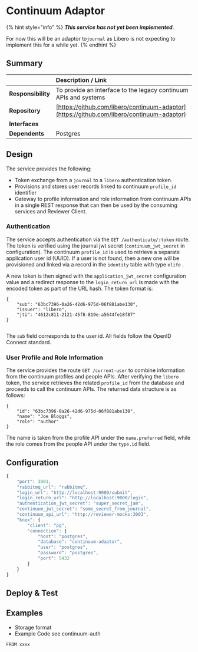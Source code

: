 # Continuum Adaptor

{% hint style="info" %}
_**This service has not yet been implemented**_.

For now this will be an adaptor to`journal` as Libero is not expecting to implement this for a while yet.
{% endhint %}

## Summary

|   | Description / Link |
| :--- | :--- |
| **Responsibility** | To provide an interface to the legacy continuum APIs and systems |
| **Repository** | [https://github.com/libero/continuum-adaptor](https://github.com/libero/continuum-adaptor) |
| **Interfaces** |  |
| **Dependents** | Postgres |

## Design

The service provides the following:

* Token exchange from a `journal` to a `libero` authentication token.
* Provisions and stores user records linked to continuum `profile_id` identifier
* Gateway to profile information and role information from continuum APIs in a single REST response that can then be used by the consuming services and Reviewer Client.

### Authentication

The service accepts authentication via the `GET /authenticate/:token` route. The token is verified using the journal jwt secret \(`continuum_jwt_secret` in configuration\). The continuum `profile_id`  is used to retrieve a separate application user id \(UUID\). If a user is not found, then a new one will be provisioned and linked via a record in the `identity` table with type `elife` .

A new token is then signed with the `application_jwt_secret` configuration value and a redirect response to the `login_return_url` is made with the encoded token as part of the URL hash. The token format is:

```text
{
    "sub": "63bc7396-0a26-42d6-975d-06f881abe130",
    "issuer": "libero",
    "jti": "4612c811-2121-45f8-819e-a5644fe18f87"
}
    
```

The `sub` field corresponds to the user id. All fields follow the OpenID Connect standard.

### User Profile and Role Information

The service provides the route `GET /current-user` to combine information from the continuum profiles and people APIs. After verifying the `libero` token, the service retrieves the related `profile_id` from the database and proceeds to call the continuum APIs. The returned data structure is as follows:

```text
{
    "id": "63bc7396-0a26-42d6-975d-06f881abe130",
    "name": "Joe Bloggs",
    "role": "author"
}
```

The name is taken from the profile API under the `name.preferred` field, while the role comes from the people API under the `type.id` field.

## **Configuration**

```javascript
{
    "port": 3001,
    "rabbitmq_url": "rabbitmq",
    "login_url": "http://localhost:9000/submit",
    "login_return_url": "http://localhost:9000/login",
    "authentication_jwt_secret": "super_secret_jam",
    "continuum_jwt_secret": "some_secret_from_journal",
    "continuum_api_url": "http://reviewer-mocks:3003",
    "knex": {
        "client": "pg",
        "connection": {
            "host": "postgres",
            "database": "continuum-adaptor",
            "user": "postgres",
            "password": "postgres",
            "port": 5432
        }
    }
}
```

## Deploy & Test



## Examples

* Storage format
* Example Code see continuum-auth

```text
FROM xxxx
```

